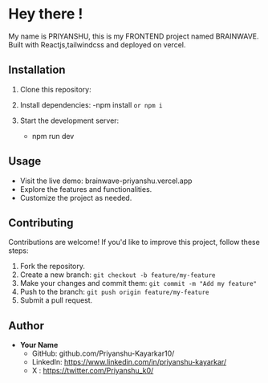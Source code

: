 # Hey there !

My name is PRIYANSHU, this is my FRONTEND project named BRAINWAVE. Built with Reactjs,tailwindcss and deployed on vercel.

## Installation

1. Clone this repository:

2. Install dependencies:
   -npm install `or npm i`

3. Start the development server:
   - npm run dev

## Usage

- Visit the live demo: brainwave-priyanshu.vercel.app
- Explore the features and functionalities.
- Customize the project as needed.

## Contributing

Contributions are welcome! If you'd like to improve this project, follow these steps:

1. Fork the repository.
2. Create a new branch: `git checkout -b feature/my-feature`
3. Make your changes and commit them: `git commit -m "Add my feature"`
4. Push to the branch: `git push origin feature/my-feature`
5. Submit a pull request.

## Author

- **Your Name**
  - GitHub: github.com/Priyanshu-Kayarkar10/
  - LinkedIn: https://www.linkedin.com/in/priyanshu-kayarkar/
  - X : https://twitter.com/Priyanshu_k0/
